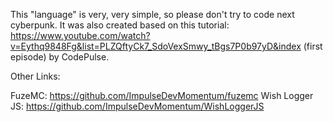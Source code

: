 This "language" is very, very simple, so please don't try to code next cyberpunk. 
It was also created based on this tutorial: https://www.youtube.com/watch?v=Eythq9848Fg&list=PLZQftyCk7_SdoVexSmwy_tBgs7P0b97yD&index (first episode) by CodePulse.

Other Links:

FuzeMC: https://github.com/ImpulseDevMomentum/fuzemc
Wish Logger JS: https://github.com/ImpulseDevMomentum/WishLoggerJS
